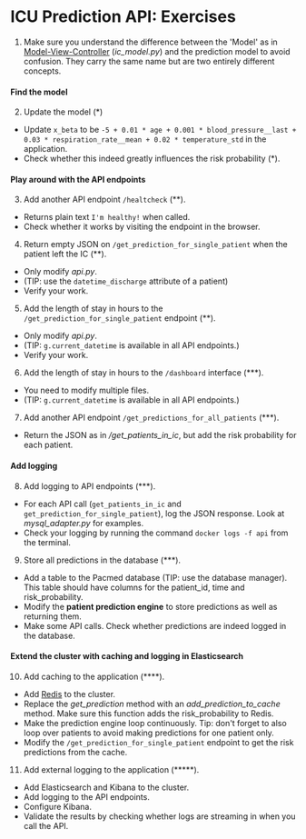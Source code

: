 # ICU Prediction API: Exercises

1. Make sure you understand the difference between the 'Model' as in [Model-View-Controller](https://en.wikipedia.org/wiki/Model%E2%80%93view%E2%80%93controller) (*ic_model.py*) and the prediction model to avoid confusion. They carry the same name but are two entirely different concepts.

#### Find the model
2. Update the model (\*)
  - Update `x_beta` to be `-5 + 0.01 * age + 0.001 * blood_pressure__last + 0.03 * respiration_rate__mean + 0.02 * temperature_std` in the application.
  - Check whether this indeed greatly influences the risk probability (\*).

#### Play around with the API endpoints
3. Add another API endpoint `/healtcheck` (\*\*).
  - Returns plain text `I'm healthy!` when called.
  - Check whether it works by visiting the endpoint in the browser.


4. Return empty JSON on `/get_prediction_for_single_patient` when the patient left the IC (\*\*).
  - Only modify *api.py*.
  - (TIP: use the `datetime_discharge` attribute of a patient)
  - Verify your work.


5. Add the length of stay in hours to the `/get_prediction_for_single_patient` endpoint (\*\*).
  - Only modify *api.py*.
  - (TIP: `g.current_datetime` is available in all API endpoints.)
  - Verify your work.

6. Add the length of stay in hours to the `/dashboard` interface (\*\*\*).
  - You need to modify multiple files.
  - (TIP: `g.current_datetime` is available in all API endpoints.)

7. Add another API endpoint `/get_predictions_for_all_patients` (\*\*\*).
  - Return the JSON as in */get_patients_in_ic*, but add the risk probability for each patient.

#### Add logging
8. Add logging to API endpoints (\*\*\*).
  - For each API call (`get_patients_in_ic` and `get_prediction_for_single_patient`), log the JSON response. Look at *mysql_adapter.py* for examples.
  - Check your logging by running the command `docker logs -f api` from the terminal.


9. Store all predictions in the database (\*\*\*).
  - Add a table to the Pacmed database (TIP: use the database manager). This table should have columns for the patient_id, time and risk_probability.
  - Modify the __patient prediction engine__ to store predictions as well as returning them.
  - Make some API calls. Check whether predictions are indeed logged in the database.

#### Extend the cluster with caching and logging in Elasticsearch
10. Add caching to the application (\*\*\*\*).
  - Add [Redis](https://docs.docker.com/compose/gettingstarted/) to the cluster.
  - Replace the *get_prediction* method with an *add_prediction_to_cache* method. Make sure this function adds the risk_probability to Redis.
  - Make the prediction engine loop continuously. Tip: don't forget to also loop over patients to avoid making predictions for one patient only.
  - Modify the `/get_prediction_for_single_patient` endpoint to get the risk predictions from the cache.


11. Add external logging to the application (\*\*\*\*\*).
  - Add Elasticsearch and Kibana to the cluster.
  - Add logging to the API endpoints.
  - Configure Kibana.
  - Validate the results by checking whether logs are streaming in when you call the API.
